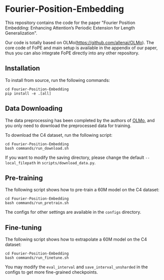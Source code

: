 # Fourier-Position-Embedding

This repository contains the code for the paper "Fourier Position Embedding: Enhancing Attention’s Periodic Extension for Length Generalization".

Our code is totally based on OLMo(<https://github.com/allenai/OLMo>). The core code of FoPE and main setup is available in the appendix of our paper, thus you can also integrate FoPE directly into any other repository.

## Installation

To install from source, run the following commands:

```
cd Fourier-Position-Embedding
pip install -e .[all]
```

## Data Downloading

The data preprocessing has been completed by the authors of [OLMo](https://github.com/allenai/OLMo), and you only need to download the preprocessed data for training.

To download the C4 dataset, run the following script:

```
cd Fourier-Position-Embedding
bash commands/run_download.sh
```

If you want to modify the saving directory, please change the default ```--local_filepath``` in ```scripts/download_data.py```.

## Pre-training

The following script shows how to pre-train a 60M model on the C4 dataset:

```
cd Fourier-Position-Embedding
bash commands/run_pretrain.sh
```

The configs for other settings are available in the ```configs``` directory.

## Fine-tuning

The following script shows how to extrapolate a 60M model on the C4 dataset:

```
cd Fourier-Position-Embedding
bash commands/run_finetune.sh
```

You may modify the ```eval_interval``` and ```save_interval_unsharded``` in the configs to get more fine-grained checkpoints.
